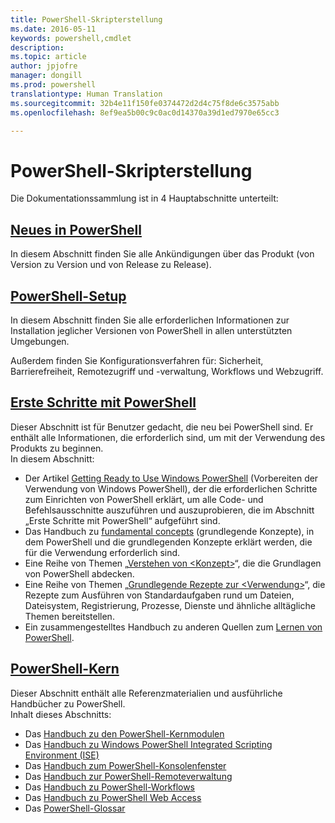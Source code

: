 ```yaml
---
title: PowerShell-Skripterstellung
ms.date: 2016-05-11
keywords: powershell,cmdlet
description: 
ms.topic: article
author: jpjofre
manager: dongill
ms.prod: powershell
translationtype: Human Translation
ms.sourcegitcommit: 32b4e11f150fe0374472d2d4c75f8de6c3575abb
ms.openlocfilehash: 8ef9ea5b00c9c0ac0d14370a39d1ed7970e65cc3

---
```


#  PowerShell-Skripterstellung

Die Dokumentationssammlung ist in 4 Hauptabschnitte unterteilt:

##  [Neues in PowerShell](whats-new/What-s-New-With-PowerShell.md)
In diesem Abschnitt finden Sie alle Ankündigungen über das Produkt (von Version zu Version und von Release zu Release).

##  [PowerShell-Setup](setup/setup-reference.md)
In diesem Abschnitt finden Sie alle erforderlichen Informationen zur Installation jeglicher Versionen von PowerShell in allen unterstützten Umgebungen.  

Außerdem finden Sie Konfigurationsverfahren für: Sicherheit, Barrierefreiheit, Remotezugriff und -verwaltung, Workflows und Webzugriff.

##  [Erste Schritte mit PowerShell](getting-started/Getting-Started-with-Windows-PowerShell.md)
Dieser Abschnitt ist für Benutzer gedacht, die neu bei PowerShell sind. Er enthält alle Informationen, die erforderlich sind, um mit der Verwendung des Produkts zu beginnen.  
In diesem Abschnitt:
-   Der Artikel [Getting Ready to Use Windows PowerShell](getting-started/Getting-Ready-to-Use-Windows-PowerShell.md) (Vorbereiten der Verwendung von Windows PowerShell), der die erforderlichen Schritte zum Einrichten von PowerShell erklärt, um alle Code- und Befehlsausschnitte auszuführen und auszuprobieren, die im Abschnitt „Erste Schritte mit PowerShell“ aufgeführt sind.
-  Das Handbuch zu [fundamental concepts](getting-started/fundamental-concepts.md) (grundlegende Konzepte), in dem PowerShell und die grundlegenden Konzepte erklärt werden, die für die Verwendung erforderlich sind.
-  Eine Reihe von Themen „[Verstehen von &lt;Konzept&gt;](getting-started/understanding-concepts-reference.md)“, die die Grundlagen von PowerShell abdecken.
-  Eine Reihe von Themen „[Grundlegende Rezepte zur &lt;Verwendung&gt;](getting-started/cookbooks/basic-cookbooks-reference.md)“, die Rezepte zum Ausführen von Standardaufgaben rund um Dateien, Dateisystem, Registrierung, Prozesse, Dienste und ähnliche alltägliche Themen bereitstellen.
-  Ein zusammengestelltes Handbuch zu anderen Quellen zum [Lernen von PowerShell](getting-started/more-powershell-learning.md).

##  [PowerShell-Kern](core-powershell/core-powershell.md)
Dieser Abschnitt enthält alle Referenzmaterialien und ausführliche Handbücher zu PowerShell.  
Inhalt dieses Abschnitts:
-  Das [Handbuch zu den PowerShell-Kernmodulen](core-powershell/core-modules.md)
-  Das [Handbuch zu Windows PowerShell Integrated Scripting Environment (ISE)](core-powershell/ise-guide.md)
-  Das [Handbuch zum PowerShell-Konsolenfenster](core-powershell/console-guide.md)
-  Das [Handbuch zur PowerShell-Remoteverwaltung](core-powershell/Running-Remote-Commands.md)
-  Das [Handbuch zu PowerShell-Workflows](core-powershell/workflows-guide.md)
-  Das [Handbuch zu PowerShell Web Access](core-powershell/web-access.md)
-  Das [PowerShell-Glossar](Windows-PowerShell-Glossary.md)




<!--HONumber=Jul16_HO1-->


